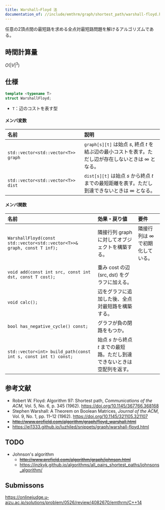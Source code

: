 ```yaml
---
title: Warshall–Floyd 法
documentation_of: //include/emthrm/graph/shortest_path/warshall-floyd.hpp
---
```


任意の2頂点間の最短路を求める全点対最短路問題を解けるアルゴリズムである。


## 時間計算量

$O({\lvert V \rvert}^3)$


## 仕様

```cpp
template <typename T>
struct WarshallFloyd;
```

- `T`：辺のコストを表す型

#### メンバ変数

|名前|説明|
|:--|:--|
|`std::vector<std::vector<T>> graph`|`graph[s][t]` は始点 $s$, 終点 $t$ を結ぶ辺の最小コストを表す。ただし辺が存在しないときは $\infty$ となる。|
|`std::vector<std::vector<T>> dist`|`dist[s][t]` は始点 $s$ から終点 $t$ までの最短距離を表す。ただし到達できないときは $\infty$ となる。|

#### メンバ関数

|名前|効果・戻り値|要件|
|:--|:--|:--|
|`WarshallFloyd(const std::vector<std::vector<T>>& graph, const T inf);`|隣接行列 $\mathrm{graph}$ に対してオブジェクトを構築する。|隣接行列は $\infty$ で初期化している。|
|`void add(const int src, const int dst, const T cost);`|重み $\mathrm{cost}$ の辺 $(\mathrm{src}, \mathrm{dst})$ をグラフに加える。||
|`void calc();`|辺をグラフに追加した後、全点対最短路を構築する。||
|`bool has_negative_cycle() const;`|グラフが負の閉路をもつか。||
|`std::vector<int> build_path(const int s, const int t) const;`|始点 $s$ から終点 $t$ までの最短路。ただし到達できないときは空配列を返す。||


## 参考文献

- Robert W. Floyd: Algorithm 97: Shortest path, *Communications of the ACM*, Vol. 5, No. 6, p. 345 (1962). https://doi.org/10.1145/367766.368168
- Stephen Warshall: A Theorem on Boolean Matrices, *Journal of the ACM*, Vol. 9, No. 1, pp. 11–12 (1962). https://doi.org/10.1145/321105.321107
- ~~http://www.prefield.com/algorithm/graph/floyd_warshall.html~~
- https://ei1333.github.io/luzhiled/snippets/graph/warshall-floyd.html


## TODO

- Johnson's algorithm
  - ~~http://www.prefield.com/algorithm/graph/johnson.html~~
  - https://inzkyk.github.io/algorithms/all_pairs_shortest_paths/johnsons_algorithm/


## Submissons

https://onlinejudge.u-aizu.ac.jp/solutions/problem/0526/review/4082670/emthrm/C++14
